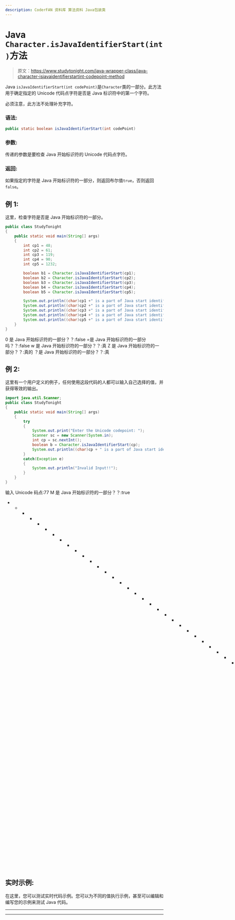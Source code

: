 ```yaml
---
description: CoderFAN 资料库 算法资料 Java包装类
---
```


# Java `Character.isJavaIdentifierStart(int)`方法

> 原文：<https://www.studytonight.com/java-wrapper-class/java-character-isjavaidentifierstartint-codepoint-method>

Java `isJavaIdentifierStart(int codePoint)`是`Character`类的一部分。此方法用于确定指定的 Unicode 代码点字符是否是 Java 标识符中的第一个字符。

必须注意，此方法不处理补充字符。

### 语法:

```java
public static boolean isJavaIdentifierStart(int codePoint)
```

### 参数:

传递的参数是要检查 Java 开始标识符的 Unicode 代码点字符。

### 返回:

如果指定的字符是 Java 开始标识符的一部分，则返回布尔值`true`，否则返回`false`。

## 例 1:

这里，检查字符是否是 Java 开始标识符的一部分。

```java
public class StudyTonight
{  
	public static void main(String[] args)
	{  
		int cp1 = 48;  
		int cp2 = 61;  
		int cp3 = 119;  
		int cp4 = 90;   
		int cp5 = 1232;  

		boolean b1 = Character.isJavaIdentifierStart(cp1);  
		boolean b2 = Character.isJavaIdentifierStart(cp2);  
		boolean b3 = Character.isJavaIdentifierStart(cp3);  
		boolean b4 = Character.isJavaIdentifierStart(cp4);  
		boolean b5 = Character.isJavaIdentifierStart(cp5);  

		System.out.println((char)cp1 +" is a part of Java start identifier??:  "+b1);  
		System.out.println((char)cp2 +" is a part of Java start identifier??:  "+b2);  
		System.out.println((char)cp3 +" is a part of Java start identifier??:  "+b3);  
		System.out.println((char)cp4 +" is a part of Java start identifier??:  "+b4);  
		System.out.println((char)cp5 +" is a part of Java start identifier??:  "+b5);  
	}  
} 
```

0 是 Java 开始标识符的一部分？？:false
=是 Java 开始标识符的一部分吗？？:false
w 是 Java 开始标识符的一部分？？:真
Z 是 Java 开始标识符的一部分？？:真的
？是 Java 开始标识符的一部分？？:真

## 例 2:

这里有一个用户定义的例子，任何使用这段代码的人都可以输入自己选择的值，并获得等效的输出。

```java
import java.util.Scanner; 
public class StudyTonight
{  
	public static void main(String[] args)
	{  
		try
		{
			System.out.print("Enter the Unicode codepoint: ");  
			Scanner sc = new Scanner(System.in);         
			int cp = sc.nextInt();  
			boolean b = Character.isJavaIdentifierStart(cp);
			System.out.println((char)cp + " is a part of Java start identifier??: "+b);
		}
		catch(Exception e)
		{
			System.out.println("Invalid Input!!");
		}
	}  
} 
```

输入 Unicode 码点:77
M 是 Java 开始标识符的一部分？？:true
* * * * * * * * * * * * * * * * * * * * * * * * * * * * * * * * * *输入 Unicode 码点:43
+是 Java 起始标识符的一部分？？:假

## 实时示例:

在这里，您可以测试实时代码示例。您可以为不同的值执行示例，甚至可以编辑和编写您的示例来测试 Java 代码。

* * *

* * *